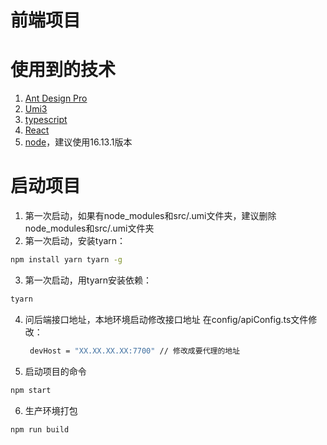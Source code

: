 # 前端项目

# 使用到的技术
1. [Ant Design Pro](https://pro.ant.design)
2. [Umi3](https://v3.umijs.org/)
3. [typescript](https://www.typescriptlang.org/zh/docs/)
4. [React](https://zh-hans.reactjs.org/)
5. [node](https://github.com/nodejs/node)，建议使用16.13.1版本 

# 启动项目
1. 第一次启动，如果有node_modules和src/.umi文件夹，建议删除node_modules和src/.umi文件夹
2. 第一次启动，安装tyarn：
```bash
npm install yarn tyarn -g
```
3. 第一次启动，用tyarn安装依赖：
```bash
tyarn
```
4. 问后端接口地址，本地环境启动修改接口地址
   在config/apiConfig.ts文件修改：
   ```bash
    devHost = "XX.XX.XX.XX:7700" // 修改成要代理的地址
   ```
5. 启动项目的命令
```bash
npm start
```

6. 生产环境打包
```bash
npm run build
```

